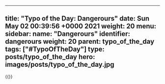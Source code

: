 
---
title: "Typo of the Day: Dangerours"
date: Sun May 02 00:39:56 +0000 2021
weight: 20
menu:
  sidebar:
    name: "Dangerours"
    identifier: dangerours
    weight: 20
    parent: typo_of_the_day
tags: ["#TypoOfTheDay"]
type: posts/typo_of_the_day
hero: images/posts/typo_of_the_day.jpg
---


{{<tweet user="mariatta" id="1388654452354142213">}}

